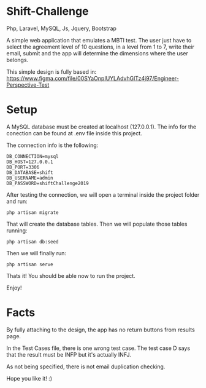 # Shift-Challenge
Php, Laravel, MySQL, Js, Jquery, Bootstrap

A simple web application that emulates a MBTI test.
The user just have to select the agreement level of 10 questions, in a level from 1 to 7, write their email, submit and the app will determine the dimensions where the user belongs.

This simple design is fully based in: https://www.figma.com/file/00SYaOnpIUYLAdvhGlTz4j97/Engineer-Perspective-Test

# Setup
A MySQL database must be created at localhost (127.0.0.1).
The info for the conection can be found at .env file inside this project.

The connection info is the following: 
```
DB_CONNECTION=mysql
DB_HOST=127.0.0.1
DB_PORT=3306
DB_DATABASE=shift
DB_USERNAME=admin
DB_PASSWORD=shiftChallenge2019
```
After testing the connection, we will open a terminal inside the project folder and run:
```
php artisan migrate
```
That will create the database tables. Then we will populate those tables running:
```
php artisan db:seed
```
Then we will finally run:
```
php artisan serve
```
Thats it! You should be able now to run the project.

Enjoy!

# Facts
By fully attaching to the design, the app has no return buttons from results page.

In the Test Cases file, there is one wrong test case. The test case D says that the result must be INFP but it's actually INFJ.

As not being specified, there is not email duplication checking.

Hope you like it! :)




